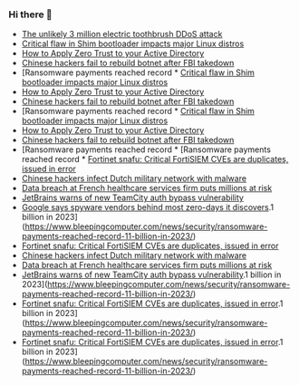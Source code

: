 ### Hi there 👋

<!--START_SECTION:feed-->
* [The unlikely 3 million electric toothbrush DDoS attack](https://www.bleepingcomputer.com/news/security/the-unlikely-3-million-electric-toothbrush-ddos-attack/)
* [Critical flaw in Shim bootloader impacts major Linux distros](https://www.bleepingcomputer.com/news/security/critical-flaw-in-shim-bootloader-impacts-major-linux-distros/)
* [How to Apply Zero Trust to your Active Directory](https://www.bleepingcomputer.com/news/security/how-to-apply-zero-trust-to-your-active-directory/)
* [Chinese hackers fail to rebuild botnet after FBI takedown](https://www.bleepingcomputer.com/news/security/chinese-hackers-fail-to-rebuild-botnet-after-fbi-takedown/)
* [Ransomware payments reached record * [Critical flaw in Shim bootloader impacts major Linux distros](https://www.bleepingcomputer.com/news/security/critical-flaw-in-shim-bootloader-impacts-major-linux-distros/)
* [How to Apply Zero Trust to your Active Directory](https://www.bleepingcomputer.com/news/security/how-to-apply-zero-trust-to-your-active-directory/)
* [Chinese hackers fail to rebuild botnet after FBI takedown](https://www.bleepingcomputer.com/news/security/chinese-hackers-fail-to-rebuild-botnet-after-fbi-takedown/)
* [Ransomware payments reached record * [Critical flaw in Shim bootloader impacts major Linux distros](https://www.bleepingcomputer.com/news/security/critical-flaw-in-shim-bootloader-impacts-major-linux-distros/)
* [How to Apply Zero Trust to your Active Directory](https://www.bleepingcomputer.com/news/security/how-to-apply-zero-trust-to-your-active-directory/)
* [Chinese hackers fail to rebuild botnet after FBI takedown](https://www.bleepingcomputer.com/news/security/chinese-hackers-fail-to-rebuild-botnet-after-fbi-takedown/)
* [Ransomware payments reached record * [Ransomware payments reached record * [Fortinet snafu: Critical FortiSIEM CVEs are duplicates, issued in error](https://www.bleepingcomputer.com/news/security/fortinet-snafu-critical-fortisiem-cves-are-duplicates-issued-in-error/)
* [Chinese hackers infect Dutch military network with malware](https://www.bleepingcomputer.com/news/security/chinese-hackers-infect-dutch-military-network-with-malware/)
* [Data breach at French healthcare services firm puts millions at risk](https://www.bleepingcomputer.com/news/security/data-breach-at-french-healthcare-services-firm-puts-millions-at-risk/)
* [JetBrains warns of new TeamCity auth bypass vulnerability](https://www.bleepingcomputer.com/news/security/jetbrains-warns-of-new-teamcity-auth-bypass-vulnerability/)
* [Google says spyware vendors behind most zero-days it discovers](https://www.bleepingcomputer.com/news/security/google-says-spyware-vendors-behind-most-zero-days-it-discovers/).1 billion in 2023](https://www.bleepingcomputer.com/news/security/ransomware-payments-reached-record-11-billion-in-2023/)
* [Fortinet snafu: Critical FortiSIEM CVEs are duplicates, issued in error](https://www.bleepingcomputer.com/news/security/fortinet-snafu-critical-fortisiem-cves-are-duplicates-issued-in-error/)
* [Chinese hackers infect Dutch military network with malware](https://www.bleepingcomputer.com/news/security/chinese-hackers-infect-dutch-military-network-with-malware/)
* [Data breach at French healthcare services firm puts millions at risk](https://www.bleepingcomputer.com/news/security/data-breach-at-french-healthcare-services-firm-puts-millions-at-risk/)
* [JetBrains warns of new TeamCity auth bypass vulnerability](https://www.bleepingcomputer.com/news/security/jetbrains-warns-of-new-teamcity-auth-bypass-vulnerability/).1 billion in 2023](https://www.bleepingcomputer.com/news/security/ransomware-payments-reached-record-11-billion-in-2023/)
* [Fortinet snafu: Critical FortiSIEM CVEs are duplicates, issued in error](https://www.bleepingcomputer.com/news/security/fortinet-snafu-critical-fortisiem-cves-are-duplicates-issued-in-error/).1 billion in 2023](https://www.bleepingcomputer.com/news/security/ransomware-payments-reached-record-11-billion-in-2023/)
* [Fortinet snafu: Critical FortiSIEM CVEs are duplicates, issued in error](https://www.bleepingcomputer.com/news/security/fortinet-snafu-critical-fortisiem-cves-are-duplicates-issued-in-error/).1 billion in 2023](https://www.bleepingcomputer.com/news/security/ransomware-payments-reached-record-11-billion-in-2023/)
<!--END_SECTION:feed-->

<!--
**frankenk/frankenk** is a ✨ _special_ ✨ repository because its `README.md` (this file) appears on your GitHub profile.

Here are some ideas to get you started:

- 🔭 I’m currently working on ...
- 🌱 I’m currently learning ...
- 👯 I’m looking to collaborate on ...
- 🤔 I’m looking for help with ...
- 💬 Ask me about ...
- 📫 How to reach me: ...
- 😄 Pronouns: ...
- ⚡ Fun fact: ...
-->




